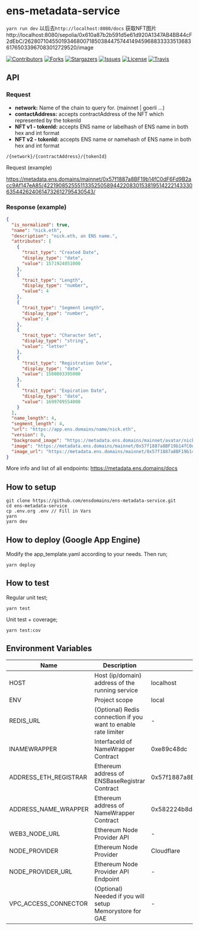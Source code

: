 # ens-metadata-service

`yarn run dev`
以后去`http://localhost:8080/docs`
获取NFT图片
http://localhost:8080/sepolia/0x610a87b2b591d5e61d920A1347AB4BB44cF2dEbC/26280710455019346800718503844757441494596883333351368361765033967083012729520/image

[![Contributors][contributors-shield]][contributors-url]
[![Forks][forks-shield]][forks-url]
[![Stargazers][stars-shield]][stars-url]
[![Issues][issues-shield]][issues-url]
[![License][license-shield]][license-url]
[![Travis][travis-shield]][travis-url]

## API


### Request
- __network:__ Name of the chain to query for. (mainnet | goerli ...)
- __contactAddress:__ accepts contractAddress of the NFT which represented by the tokenId
- __NFT v1 - tokenId:__ accepts ENS name or labelhash of ENS name in both hex and int format
- __NFT v2 - tokenId:__ accepts ENS name or namehash of ENS name in both hex and int format

```
/{network}/{contractAddress}/{tokenId}
```

Request (example)

https://metadata.ens.domains/mainnet/0x57f1887a8BF19b14fC0dF6Fd9B2acc9Af147eA85/42219085255511335250589442208301538195142221433306354426240614732612795430543/

### Response (example)

```json
{
  "is_normalized": true,
  "name": "nick.eth",
  "description": "nick.eth, an ENS name.",
  "attributes": [
    {
      "trait_type": "Created Date",
      "display_type": "date",
      "value": 1571924851000
    },
    {
      "trait_type": "Length",
      "display_type": "number",
      "value": 4
    },
    {
      "trait_type": "Segment Length",
      "display_type": "number",
      "value": 4
    },
    {
      "trait_type": "Character Set",
      "display_type": "string",
      "value": "letter"
    },
    {
      "trait_type": "Registration Date",
      "display_type": "date",
      "value": 1580803395000
    },
    {
      "trait_type": "Expiration Date",
      "display_type": "date",
      "value": 1699709554000
    }
  ],
  "name_length": 4,
  "segment_length": 4,
  "url": "https://app.ens.domains/name/nick.eth",
  "version": 0,
  "background_image": "https://metadata.ens.domains/mainnet/avatar/nick.eth",
  "image": "https://metadata.ens.domains/mainnet/0x57f1887a8BF19b14fC0dF6Fd9B2acc9Af147eA85/0x5d5727cb0fb76e4944eafb88ec9a3cf0b3c9025a4b2f947729137c5d7f84f68f/image",
  "image_url": "https://metadata.ens.domains/mainnet/0x57f1887a8BF19b14fC0dF6Fd9B2acc9Af147eA85/0x5d5727cb0fb76e4944eafb88ec9a3cf0b3c9025a4b2f947729137c5d7f84f68f/image"
}

```

More info and list of all endpoints: https://metadata.ens.domains/docs


## How to setup

```
git clone https://github.com/ensdomains/ens-metadata-service.git
cd ens-metadata-service
cp .env.org .env // Fill in Vars
yarn
yarn dev
```


## How to deploy (Google App Engine)

Modify the app_template.yaml according to your needs. Then run;

```
yarn deploy
```


## How to test

Regular unit test;
```
yarn test
```

Unit test + coverage;
```
yarn test:cov
```


## Environment Variables

| Name | Description | Default value | Options |
| ---- | ----------- | ------------- | ------- |
| HOST | Host (ip/domain) address of the running service | localhost | - | No |
| ENV | Project scope | local | local/prod |
| REDIS_URL | (Optional) Redis connection if you want to enable rate limiter | - | - |
| INAMEWRAPPER | InterfaceId of NameWrapper Contract | 0xe89c48dc | - |
| ADDRESS_ETH_REGISTRAR | Ethereum address of ENSBaseRegistrar Contract | 0x57f1887a8BF19b14fC0dF6Fd9B2acc9Af147eA85 | - |
| ADDRESS_NAME_WRAPPER | Ethereum address of NameWrapper Contract | 0x582224b8d4534F4749EFA4f22eF7241E0C56D4B8 | - |
| WEB3_NODE_URL | Ethereum Node Provider API | - | - |
| NODE_PROVIDER | Ethereum Node Provider | Cloudflare | Cloudflare/Google/Infura/Local |
| NODE_PROVIDER_URL | Ethereum Node Provider API Endpoint | - | - |
| VPC_ACCESS_CONNECTOR | (Optional) Needed if you will setup Memorystore for GAE | - | - |


<!-- MARKDOWN LINKS & IMAGES -->
<!-- https://www.markdownguide.org/basic-syntax/#reference-style-links -->
[contributors-shield]: https://img.shields.io/github/contributors/ensdomains/ens-metadata-service.svg?style=for-the-badge
[contributors-url]: https://github.com/ensdomains/ens-metadata-service/graphs/contributors
[forks-shield]: https://img.shields.io/github/forks/ensdomains/ens-metadata-service.svg?style=for-the-badge
[forks-url]: https://github.com/mdtanrikulu/ensdomains/ens-metadata-service/members
[stars-shield]: https://img.shields.io/github/stars/ensdomains/ens-metadata-service.svg?style=for-the-badge
[stars-url]: https://github.com/ensdomains/ens-metadata-service/stargazers
[issues-shield]: https://img.shields.io/github/issues/ensdomains/ens-metadata-service.svg?style=for-the-badge
[issues-url]: https://github.com/ensdomains/ens-metadata-service/issues
[license-shield]: https://img.shields.io/github/license/ensdomains/ens-metadata-service.svg?style=for-the-badge
[license-url]: https://github.com/ensdomains/ens-metadata-service/blob/master/LICENSE
[travis-shield]: https://img.shields.io/travis/com/ensdomains/ens-metadata-service/master?style=for-the-badge
[travis-url]: https://travis-ci.com/github/ensdomains/ens-metadata-service
